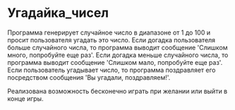 # Угадайка_чисел
Программа генерирует случайное число в диапазоне от 1 до 100 и просит пользователя угадать это число.
Если догадка пользователя больше случайного числа, то программа выводит сообщение 'Слишком много, попробуйте еще раз'. 
Если догадка меньше случайного числа, то программа выводит сообщение 'Слишком мало, попробуйте еще раз'. 
Если пользователь угадывает число, то программа поздравляет его посредством сообщения 'Вы угадали, поздравляем!'.

Реализована возможность бесконечно играть при желании или выйти в конце игры.
